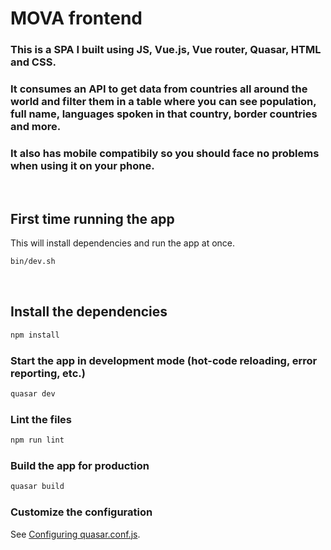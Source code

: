 # MOVA frontend

### This is a SPA I built using JS, Vue.js, Vue router, Quasar, HTML and CSS.
### It consumes an API to get data from countries all around the world and filter them in a table where you can see population, full name, languages spoken in that country, border countries and more.
### It also has mobile compatibily so you should face no problems when using it on your phone.

<br>

## First time running the app
This will install dependencies and run the app at once.
```bash
bin/dev.sh
```

<br>

## Install the dependencies
```bash
npm install
```

### Start the app in development mode (hot-code reloading, error reporting, etc.)
```bash
quasar dev
```

### Lint the files
```bash
npm run lint
```

### Build the app for production
```bash
quasar build
```

### Customize the configuration
See [Configuring quasar.conf.js](https://v1.quasar.dev/quasar-cli/quasar-conf-js).
